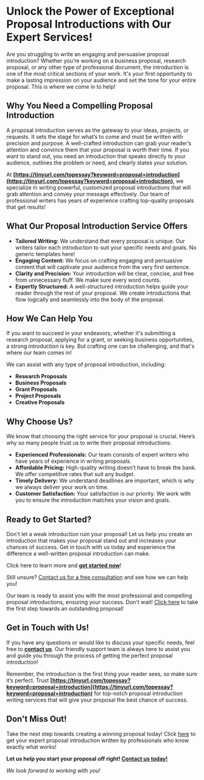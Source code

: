 # Unlock the Power of Exceptional Proposal Introductions with Our Expert Services!

Are you struggling to write an engaging and persuasive proposal introduction? Whether you’re working on a business proposal, research proposal, or any other type of professional document, the introduction is one of the most critical sections of your work. It's your first opportunity to make a lasting impression on your audience and set the tone for your entire proposal. This is where we come in to help!

## Why You Need a Compelling Proposal Introduction

A proposal introduction serves as the gateway to your ideas, projects, or requests. It sets the stage for what’s to come and must be written with precision and purpose. A well-crafted introduction can grab your reader’s attention and convince them that your proposal is worth their time. If you want to stand out, you need an introduction that speaks directly to your audience, outlines the problem or need, and clearly states your solution.

At **[https://tinyurl.com/topessay?keyword=proposal+introduction](https://tinyurl.com/topessay?keyword=proposal+introduction)**, we specialize in writing powerful, customized proposal introductions that will grab attention and convey your message effectively. Our team of professional writers has years of experience crafting top-quality proposals that get results!

## What Our Proposal Introduction Service Offers

- **Tailored Writing:** We understand that every proposal is unique. Our writers tailor each introduction to suit your specific needs and goals. No generic templates here!
- **Engaging Content:** We focus on crafting engaging and persuasive content that will captivate your audience from the very first sentence.
- **Clarity and Precision:** Your introduction will be clear, concise, and free from unnecessary fluff. We make sure every word counts.
- **Expertly Structured:** A well-structured introduction helps guide your reader through the rest of your proposal. We create introductions that flow logically and seamlessly into the body of the proposal.

## How We Can Help You

If you want to succeed in your endeavors, whether it's submitting a research proposal, applying for a grant, or seeking business opportunities, a strong introduction is key. But crafting one can be challenging, and that's where our team comes in!

We can assist with any type of proposal introduction, including:

- **Research Proposals**
- **Business Proposals**
- **Grant Proposals**
- **Project Proposals**
- **Creative Proposals**

## Why Choose Us?

We know that choosing the right service for your proposal is crucial. Here’s why so many people trust us to write their proposal introductions:

- **Experienced Professionals:** Our team consists of expert writers who have years of experience in writing proposals.
- **Affordable Pricing:** High-quality writing doesn’t have to break the bank. We offer competitive rates that suit any budget.
- **Timely Delivery:** We understand deadlines are important, which is why we always deliver your work on time.
- **Customer Satisfaction:** Your satisfaction is our priority. We work with you to ensure the introduction matches your vision and goals.

## Ready to Get Started?

Don't let a weak introduction ruin your proposal! Let us help you create an introduction that makes your proposal stand out and increases your chances of success. Get in touch with us today and experience the difference a well-written proposal introduction can make.

Click here to learn more and [**get started now**](https://tinyurl.com/topessay?keyword=proposal+introduction)!

Still unsure? [Contact us for a free consultation](https://tinyurl.com/topessay?keyword=proposal+introduction) and see how we can help you!

Our team is ready to assist you with the most professional and compelling proposal introductions, ensuring your success. Don't wait! [Click here](https://tinyurl.com/topessay?keyword=proposal+introduction) to take the first step towards an outstanding proposal!

## Get in Touch with Us!

If you have any questions or would like to discuss your specific needs, feel free to [**contact us**](https://tinyurl.com/topessay?keyword=proposal+introduction). Our friendly support team is always here to assist you and guide you through the process of getting the perfect proposal introduction!

Remember, the introduction is the first thing your reader sees, so make sure it’s perfect. Trust **[https://tinyurl.com/topessay?keyword=proposal+introduction](https://tinyurl.com/topessay?keyword=proposal+introduction)** for top-notch proposal introduction writing services that will give your proposal the best chance of success.

## Don't Miss Out!

Take the next step towards creating a winning proposal today! Click [here](https://tinyurl.com/topessay?keyword=proposal+introduction) to get your expert proposal introduction written by professionals who know exactly what works!

**Let us help you start your proposal off right! [Contact us today!](https://tinyurl.com/topessay?keyword=proposal+introduction)**

_We look forward to working with you!_
